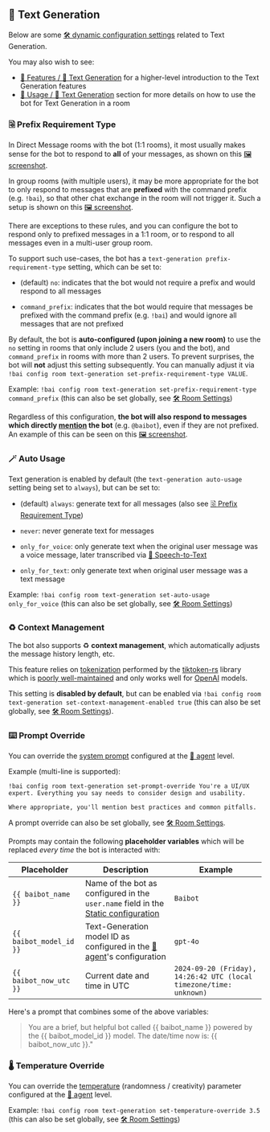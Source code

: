 
## 💬 Text Generation

Below are some [🛠️ dynamic configuration settings](./README.md#dynamic-configuration) related to Text Generation.

You may also wish to see:

- [🌟 Features / 💬 Text Generation](../features.md#-text-generation) for a higher-level introduction to the Text Generation features
- [📖 Usage / 💬 Text Generation](../usage.md#-text-generation) section for more details on how to use the bot for Text Generation in a room


### 🗟 Prefix Requirement Type

In Direct Message rooms with the bot (1:1 rooms), it most usually makes sense for the bot to respond to **all** of your messages, as shown on this [🖼️ screenshot](../screenshots/text-generation.webp).

In group rooms (with multiple users), it may be more appropriate for the bot to only respond to messages that are **prefixed** with the command prefix (e.g. `!bai`), so that other chat exchange in the room will not trigger it. Such a setup is shown on this [🖼️ screenshot](../screenshots/text-generation-prefix-requirement.webp).

There are exceptions to these rules, and you can configure the bot to respond only to prefixed messages in a 1:1 room, or to respond to all messages even in a multi-user group room.

To support such use-cases, the bot has a `text-generation prefix-requirement-type` setting, which can be set to:

- (default) `no`: indicates that the bot would not require a prefix and would respond to all messages

- `command_prefix`: indicates that the bot would require that messages be prefixed with the command prefix (e.g. `!bai`) and would ignore all messages that are not prefixed

By default, the bot is **auto-configured (upon joining a new room)** to use the `no` setting in rooms that only include 2 users (you and the bot), and `command_prefix` in rooms with more than 2 users. To prevent surprises, the bot will **not** adjust this setting subsequently. You can manually adjust it via `!bai config room text-generation set-prefix-requirement-type VALUE`.

Example: `!bai config room text-generation set-prefix-requirement-type command_prefix` (this can also be set globally, see [🛠️ Room Settings](./README.md#room-settings))

Regardless of this configuration, **the bot will also respond to messages which directly [mention](https://spec.matrix.org/latest/client-server-api/#user-and-room-mentions) the bot** (e.g. `@baibot`), even if they are not prefixed. An example of this can be seen on this [🖼️ screenshot](../screenshots/text-generation-prefix-requirement.webp).


### 🪄 Auto Usage

Text generation is enabled by default (the `text-generation auto-usage` setting being set to `always`), but can be set to:

- (default) `always`: generate text for all messages (also see [🗟 Prefix Requirement Type](#-prefix-requirement-type))

- `never`: never generate text for messages

- `only_for_voice`: only generate text when the original user message was a voice message, later transcribed via [🦻 Speech-to-Text](../features.md#-speech-to-text)

- `only_for_text`: only generate text when original user message was a text message

Example: `!bai config room text-generation set-auto-usage only_for_voice` (this can also be set globally, see [🛠️ Room Settings](./README.md#room-settings))


### ♻️ Context Management

The bot also supports ♻️ **context management**, which automatically adjusts the message history length, etc.

This feature relies on [tokenization](https://en.wikipedia.org/wiki/Large_language_model#Tokenization) performed by the [tiktoken-rs](https://github.com/zurawiki/tiktoken-rs) library which is [poorly well-maintained](https://github.com/zurawiki/tiktoken-rs/issues/50) and only works well for [OpenAI](../providers.md#openai) models.

This setting is **disabled by default**, but can be enabled via `!bai config room text-generation set-context-management-enabled true` (this can also be set globally, see [🛠️ Room Settings](./README.md#room-settings)).


### ⌨️ Prompt Override

You can override the [system prompt](https://huggingface.co/docs/transformers/en/tasks/prompting) configured at the [🤖 agent](../agents.md) level.

Example (multi-line is supported):

```
!bai config room text-generation set-prompt-override You're a UI/UX expert. Everything you say needs to consider design and usability.

Where appropriate, you'll mention best practices and common pitfalls.
```

A prompt override can also be set globally, see [🛠️ Room Settings](./README.md#room-settings).

Prompts may contain the following **placeholder variables** which will be replaced *every time* the bot is interacted with:

| Placeholder               | Description | Example |
|---------------------------|-------------|---------|
| `{{ baibot_name }}`       | Name of the bot as configured in the `user.name` field in the [Static configuration](./README.md#static-configuration) | `Baibot` |
| `{{ baibot_model_id }}`   | Text-Generation model ID as configured in the [🤖 agent](../agents.md)'s configuration | `gpt-4o` |
| `{{ baibot_now_utc }}`    | Current date and time in UTC | `2024-09-20 (Friday), 14:26:42 UTC (local timezone/time: unknown)` |

Here's a prompt that combines some of the above variables:

> You are a brief, but helpful bot called {{ baibot_name }} powered by the {{ baibot_model_id }} model. The date/time now is: {{ baibot_now_utc }}."


### 🌡️ Temperature Override

You can override the [temperature](https://blogs.novita.ai/what-are-large-language-model-settings-temperature-top-p-and-max-tokens/#what-is-llm-temperature) (randomness / creativity) parameter configured at the [🤖 agent](../agents.md) level.

Example: `!bai config room text-generation set-temperature-override 3.5` (this can also be set globally, see [🛠️ Room Settings](./README.md#room-settings))
